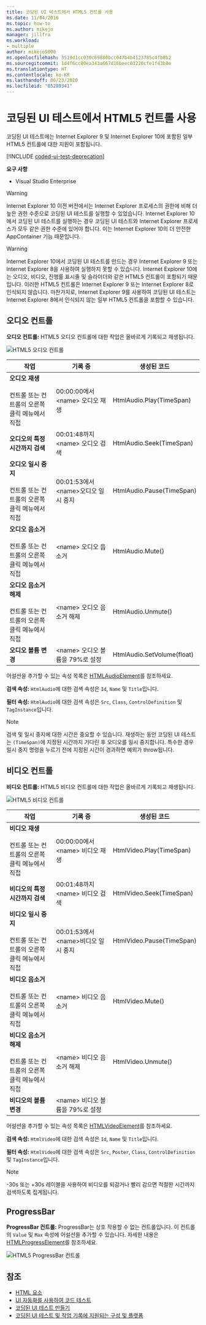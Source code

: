 ```yaml
---
title: 코딩된 UI 테스트에서 HTML5 컨트롤 사용
ms.date: 11/04/2016
ms.topic: how-to
ms.author: mikejo
manager: jillfra
ms.workload:
- multiple
author: mikejo5000
ms.openlocfilehash: 3519d1cc030c69880bcc047b4b4123785c4fb8b2
ms.sourcegitcommit: 1d4f6cc80ea343a667d16beec03220cfe1f43b8e
ms.translationtype: HT
ms.contentlocale: ko-KR
ms.lasthandoff: 06/23/2020
ms.locfileid: "85289341"
---
```

# <a name="using-html5-controls-in-coded-ui-tests"></a>코딩된 UI 테스트에서 HTML5 컨트롤 사용

코딩된 UI 테스트에는 Internet Explorer 9 및 Internet Explorer 10에 포함된 일부 HTML5 컨트롤에 대한 지원이 포함됩니다.

[!INCLUDE [coded-ui-test-deprecation](includes/coded-ui-test-deprecation.md)]

**요구 사항**

- Visual Studio Enterprise

> [!WARNING]
> Internet Explorer 10 이전 버전에서는 Internet Explorer 프로세스의 권한에 비해 더 높은 권한 수준으로 코딩된 UI 테스트를 실행할 수 있었습니다. Internet Explorer 10에서 코딩된 UI 테스트를 실행하는 경우 코딩된 UI 테스트와 Internet Explorer 프로세스가 모두 같은 권한 수준에 있어야 합니다. 이는 Internet Explorer 10의 더 안전한 AppContainer 기능 때문입니다.

> [!WARNING]
> Internet Explorer 10에서 코딩된 UI 테스트를 만드는 경우 Internet Explorer 9 또는 Internet Explorer 8을 사용하여 실행하지 못할 수 있습니다. Internet Explorer 10에는 오디오, 비디오, 진행률 표시줄 및 슬라이더와 같은 HTML5 컨트롤이 포함되기 때문입니다. 이러한 HTML5 컨트롤은 Internet Explorer 9 또는 Internet Explorer 8로 인식되지 않습니다. 마찬가지로, Internet Explorer 9를 사용하여 코딩된 UI 테스트는 Internet Explorer 8에서 인식되지 않는 일부 HTML5 컨트롤을 포함할 수 있습니다.

## <a name="audio-control"></a>오디오 컨트롤

**오디오 컨트롤:** HTML5 오디오 컨트롤에 대한 작업은 올바르게 기록되고 재생됩니다.

![HTML5 오디오 컨트롤](../test/media/codedui_html5_audio.png)

|작업|기록 중|생성된 코드|
|-|---------------|-|
|**오디오 재생**<br /><br /> 컨트롤 또는 컨트롤의 오른쪽 클릭 메뉴에서 직접|00:00:00에서 \<name> 오디오 재생|HtmlAudio.Play(TimeSpan)|
|**오디오의 특정 시간까지 검색**|00:01:48까지 \<name> 오디오 검색|HtmlAudio.Seek(TimeSpan)|
|**오디오 일시 중지**<br /><br /> 컨트롤 또는 컨트롤의 오른쪽 클릭 메뉴에서 직접|00:01:53에서 \<name>오디오 일시 중지|HtmlAudio.Pause(TimeSpan)|
|**오디오 음소거**<br /><br /> 컨트롤 또는 컨트롤의 오른쪽 클릭 메뉴에서 직접|\<name> 오디오 음소거|HtmlAudio.Mute()|
|**오디오 음소거 해제**<br /><br /> 컨트롤 또는 컨트롤의 오른쪽 클릭 메뉴에서 직접|\<name> 오디오 음소거 해제|HtmlAudio.Unmute()|
|**오디오 볼륨 변경**|\<name> 오디오 볼륨을 79%로 설정|HtmlAudio.SetVolume(float)|

어설션을 추가할 수 있는 속성 목록은 [HTMLAudioElement](https://developer.mozilla.org/docs/Web/API/HTMLAudioElement)를 참조하세요.

**검색 속성:** `HtmlAudio`에 대한 검색 속성은 `Id`, `Name` 및 `Title`입니다.

**필터 속성:** `HtmlAudio`에 대한 검색 속성은 `Src`, `Class`, `ControlDefinition` 및 `TagInstance`입니다.

> [!NOTE]
> 검색 및 일시 중지에 대한 시간은 중요할 수 있습니다. 재생하는 동안 코딩된 UI 테스트는 `(TimeSpan)`에 지정된 시간까지 기다린 후 오디오를 일시 중지합니다. 특수한 경우 일시 중지 명령을 누르기 전에 지정된 시간이 경과하면 예외가 throw됩니다.

## <a name="video-control"></a>비디오 컨트롤
**비디오 컨트롤:** HTML5 비디오 컨트롤에 대한 작업은 올바르게 기록되고 재생됩니다.

![HTML5 비디오 컨트롤](../test/media/codedui_html5_video.png)

|작업|기록 중|생성된 코드|
|-|---------------|-|
|**비디오 재생**<br /><br /> 컨트롤 또는 컨트롤의 오른쪽 클릭 메뉴에서 직접|00:00:00에서 \<name> 비디오 재생|HtmlVideo.Play(TimeSpan)|
|**비디오의 특정 시간까지 검색**|00:01:48까지 \<name> 비디오 검색|HtmlVideo.Seek(TimeSpan)|
|**비디오 일시 중지**<br /><br /> 컨트롤 또는 컨트롤의 오른쪽 클릭 메뉴에서 직접|00:01:53에서 \<name>비디오 일시 중지|HtmlVideo.Pause(TimeSpan)|
|**비디오 음소거**<br /><br /> 컨트롤 또는 컨트롤의 오른쪽 클릭 메뉴에서 직접|\<name> 비디오 음소거|HtmlVideo.Mute()|
|**비디오 음소거 해제**<br /><br /> 컨트롤 또는 컨트롤의 오른쪽 클릭 메뉴에서 직접|\<name> 비디오 음소거 해제|HtmlVideo.Unmute()|
|**비디오의 볼륨 변경**|\<name> 비디오 볼륨을 79%로 설정||

어설션을 추가할 수 있는 속성 목록은 [HTMLVideoElement](https://developer.mozilla.org/docs/Web/HTML/Element/video)를 참조하세요.

**검색 속성:** `HtmlVideo`에 대한 검색 속성은 `Id`, `Name` 및 `Title`입니다.

**필터 속성:** `HtmlVideo`에 대한 검색 속성은 `Src`, `Poster`, `Class`, `ControlDefinition` 및 `TagInstance`입니다.

> [!NOTE]
> -30s 또는 +30s 레이블을 사용하여 비디오를 되감거나 빨리 감으면 적절한 시간까지 검색하도록 집계됩니다.

## <a name="progressbar"></a>ProgressBar
**ProgressBar 컨트롤:** ProgressBar는 상호 작용할 수 없는 컨트롤입니다. 이 컨트롤의 `Value` 및 `Max` 속성에 어설션을 추가할 수 있습니다. 자세한 내용은 [HTMLProgressElement](https://developer.mozilla.org/en-US/docs/Web/HTML/Element/progress)를 참조하세요.

![HTML5 ProgressBar 컨트롤](../test/media/codedui_html5_progressbar.png)

## <a name="see-also"></a>참조

- [HTML 요소](https://developer.mozilla.org/docs/Web/HTML/Element)
- [UI 자동화를 사용하여 코드 테스트](../test/use-ui-automation-to-test-your-code.md)
- [코딩된 UI 테스트 만들기](../test/use-ui-automation-to-test-your-code.md)
- [코딩된 UI 테스트 및 작업 기록에 지원되는 구성 및 플랫폼](../test/supported-configurations-and-platforms-for-coded-ui-tests-and-action-recordings.md)
